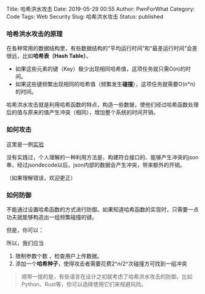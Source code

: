 Title: 哈希洪水攻击
Date: 2019-05-29 00:55
Author: PwnForWhat
Category: Code
Tags: Web Security
Slug: 哈希洪水攻击
Status: published

### 哈希洪水攻击的原理

在各种常用的数据结构里，有些数据结构的“平均运行时间”和“最差运行时间”会差很远，比如**哈希表（Hash Table）**。

-   如果这些元素的键（Key）极少出现相同哈希值，这项任务就只需O(n)的时间。
-   如果这些键频繁出现相同的哈希值（频繁发生**碰撞**），这项任务就需要O(n\*n)的时间。

哈希洪水攻击就是利用哈希函数的特点，构造一些数据，使他们经过哈希函数处理后的值与原来的值产生冲突（相同），增加整个系统的时间开销。

### 如何攻击

这里是一例[实验](https://yq.aliyun.com/articles/92194#3)

没有实践过，个人理解的一种利用方法是，构建符合接口的、能够产生冲突的json串，经过jsondecode以后，json内部的数据会产生冲突，带来额外的开销。

（如果理解错误，欢迎更正）

### 如何防御

不能通过设置哈希函数的方式进行防御。如果知道哈希函数的实现时，只需要一点功夫就能够构造出一组频繁碰撞的键。

但是，你可以：

所以，我们应当

1.  限制参数个数 ，检查用户上传数据。
2.  添加一个**哈希种子**，使得攻击者需要花费2^*n*/2^次碰撞方可找到一组冲突

> 顺带一提的是，有些语言在设计之初就考虑了哈希洪水攻击的防御，比如Python、Rust等，你可以选择使用它们来规避风险。
